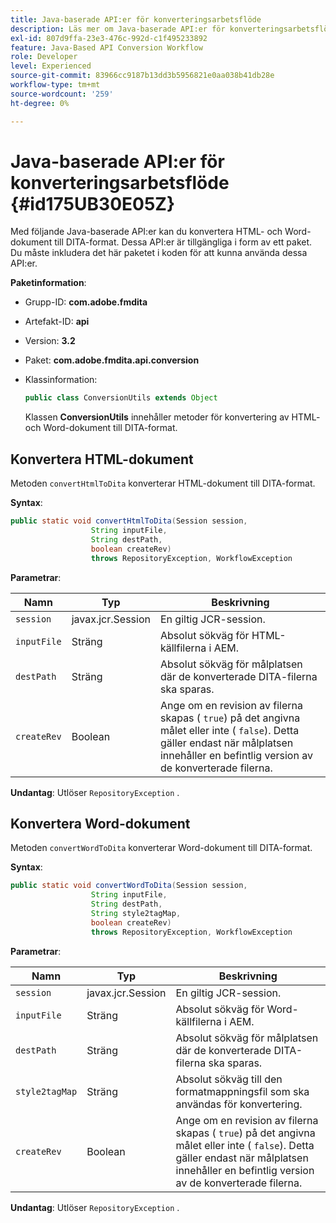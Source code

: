 ```yaml
---
title: Java-baserade API:er för konverteringsarbetsflöde
description: Läs mer om Java-baserade API:er för konverteringsarbetsflöde
exl-id: 807d9ffa-23e3-476c-992d-c1f495233892
feature: Java-Based API Conversion Workflow
role: Developer
level: Experienced
source-git-commit: 83966cc9187b13dd3b5956821e0aa038b41db28e
workflow-type: tm+mt
source-wordcount: '259'
ht-degree: 0%

---
```


# Java-baserade API:er för konverteringsarbetsflöde {#id175UB30E05Z}

Med följande Java-baserade API:er kan du konvertera HTML- och Word-dokument till DITA-format. Dessa API:er är tillgängliga i form av ett paket. Du måste inkludera det här paketet i koden för att kunna använda dessa API:er.

**Paketinformation**:

- Grupp-ID: **com.adobe.fmdita**

- Artefakt-ID: **api**

- Version: **3.2**

- Paket: **com.adobe.fmdita.api.conversion**

- Klassinformation:

  ```JAVA
  public class ConversionUtils extends Object
  ```

  Klassen **ConversionUtils** innehåller metoder för konvertering av HTML- och Word-dokument till DITA-format.


## Konvertera HTML-dokument

Metoden `convertHtmlToDita` konverterar HTML-dokument till DITA-format.

**Syntax**:

```JAVA
public static void convertHtmlToDita(Session session, 
                  String inputFile, 
                  String destPath, 
                  boolean createRev) 
                  throws RepositoryException, WorkflowException
```

**Parametrar**:

| Namn | Typ | Beskrivning |
|----|----|-----------|
| `session` | javax.jcr.Session | En giltig JCR-session. |
| `inputFile` | Sträng | Absolut sökväg för HTML-källfilerna i AEM. |
| `destPath` | Sträng | Absolut sökväg för målplatsen där de konverterade DITA-filerna ska sparas. |
| `createRev` | Boolean | Ange om en revision av filerna skapas \( `true`\) på det angivna målet eller inte \( `false`\). Detta gäller endast när målplatsen innehåller en befintlig version av de konverterade filerna. |

**Undantag**:
Utlöser `RepositoryException` .

## Konvertera Word-dokument

Metoden ``convertWordToDita`` konverterar Word-dokument till DITA-format.

**Syntax**:

```JAVA
public static void convertWordToDita(Session session, 
                  String inputFile,
                  String destPath, 
                  String style2tagMap, 
                  boolean createRev) 
                  throws RepositoryException, WorkflowException
```

**Parametrar**:

| Namn | Typ | Beskrivning |
|----|----|-----------|
| `session` | javax.jcr.Session | En giltig JCR-session. |
| `inputFile` | Sträng | Absolut sökväg för Word-källfilerna i AEM. |
| `destPath` | Sträng | Absolut sökväg för målplatsen där de konverterade DITA-filerna ska sparas. |
| `style2tagMap` | Sträng | Absolut sökväg till den formatmappningsfil som ska användas för konvertering. |
| `createRev` | Boolean | Ange om en revision av filerna skapas \( `true`\) på det angivna målet eller inte \( `false`\). Detta gäller endast när målplatsen innehåller en befintlig version av de konverterade filerna. |

**Undantag**:
Utlöser `RepositoryException` .
